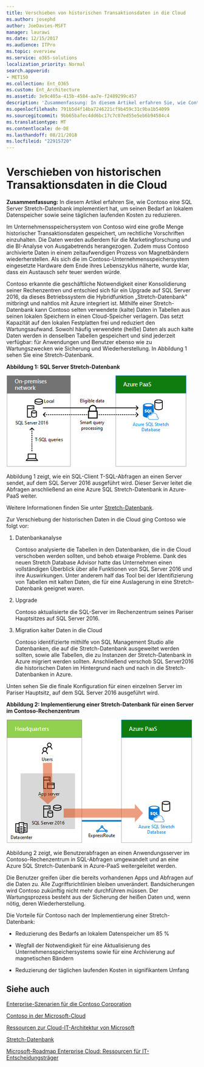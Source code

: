 ```yaml
---
title: Verschieben von historischen Transaktionsdaten in die Cloud
ms.author: josephd
author: JoeDavies-MSFT
manager: laurawi
ms.date: 12/15/2017
ms.audience: ITPro
ms.topic: overview
ms.service: o365-solutions
localization_priority: Normal
search.appverid:
- MET150
ms.collection: Ent_O365
ms.custom: Ent_Architecture
ms.assetid: 3e9c405a-415b-4584-aa7e-f2489299c457
description: 'Zusammenfassung: In diesem Artikel erfahren Sie, wie Contoso eine SQL Server Stretch-Datenbank implementiert hat, um seinen Bedarf an lokalem Datenspeicher sowie seine täglichen laufenden Kosten zu reduzieren.'
ms.openlocfilehash: 791b5d4f14ba7246221cf9b459c31c9ba1b54099
ms.sourcegitcommit: 9bb65bafec4dd6bc17c7c07ed55e5eb6b94584c4
ms.translationtype: MT
ms.contentlocale: de-DE
ms.lasthandoff: 08/21/2018
ms.locfileid: "22915720"
---
```

# <a name="moving-historical-transaction-data-to-the-cloud"></a>Verschieben von historischen Transaktionsdaten in die Cloud

 **Zusammenfassung:** In diesem Artikel erfahren Sie, wie Contoso eine SQL Server Stretch-Datenbank implementiert hat, um seinen Bedarf an lokalem Datenspeicher sowie seine täglichen laufenden Kosten zu reduzieren.
  
Im Unternehmensspeichersystem von Contoso wird eine große Menge historischer Transaktionsdaten gespeichert, um rechtliche Vorschriften einzuhalten. Die Daten werden außerdem für die Marketingforschung und die BI-Analyse von Ausgabetrends herangezogen. Zudem muss Contoso archivierte Daten in einem zeitaufwendigen Prozess von Magnetbändern wiederherstellen. Als sich die im Contoso-Unternehmensspeichersystem eingesetzte Hardware dem Ende ihres Lebenszyklus näherte, wurde klar, dass ein Austausch sehr teuer werden würde. 
  
Contoso erkannte die geschäftliche Notwendigkeit einer Konsolidierung seiner Rechenzentren und entschied sich für ein Upgrade auf SQL Server 2016, da dieses Betriebssystem die Hybridfunktion „Stretch-Datenbank" mitbringt und nahtlos mit Azure integriert ist. Mithilfe einer Stretch-Datenbank kann Contoso selten verwendete (kalte) Daten in Tabellen aus seinen lokalen Speichern in einen Cloud-Speicher verlagern. Das setzt Kapazität auf den lokalen Festplatten frei und reduziert den Wartungsaufwand. Sowohl häufig verwendete (heiße) Daten als auch kalte Daten werden in denselben Tabellen gespeichert und sind jederzeit verfügbar: für Anwendungen und Benutzer ebenso wie zu Wartungszwecken wie Sicherung und Wiederherstellung. In Abbildung 1 sehen Sie eine Stretch-Datenbank.
  
**Abbildung 1: SQL Server Stretch-Datenbank**

![SQL Server Stretch-Datenbank als Hybriddatenlösung](media/Contoso-Poster/StretchDB01.png)
  
Abbildung 1 zeigt, wie ein SQL-Client T-SQL-Abfragen an einen Server sendet, auf dem SQL Server 2016 ausgeführt wird. Dieser Server leitet die Abfragen anschließend an eine Azure SQL Stretch-Datenbank in Azure-PaaS weiter.
  
Weitere Informationen finden Sie unter [Stretch-Datenbank](https://msdn.microsoft.com/library/dn935011.aspx).
  
Zur Verschiebung der historischen Daten in die Cloud ging Contoso wie folgt vor:
  
1. Datenbankanalyse
    
    Contoso analysierte die Tabellen in den Datenbanken, die in die Cloud verschoben werden sollten, und behob etwaige Probleme. Dank des neuen Stretch Database Advisor hatte das Unternehmen einen vollständigen Überblick über alle Funktionen von SQL Server 2016 und ihre Auswirkungen. Unter anderem half das Tool bei der Identifizierung von Tabellen mit kalten Daten, die für eine Auslagerung in eine Stretch-Datenbank geeignet waren.
    
2. Upgrade
    
    Contoso aktualisierte die SQL-Server im Rechenzentrum seines Pariser Hauptsitzes auf SQL Server 2016.
    
3. Migration kalter Daten in die Cloud
    
    Contoso identifizierte mithilfe von SQL Management Studio alle Datenbanken, die auf die Stretch-Datenbank ausgeweitet werden sollten, sowie alle Tabellen, die zu Instanzen der Stretch-Datenbank in Azure migriert werden sollten. Anschließend verschob SQL Server2016 die historischen Daten im Hintergrund nach und nach in die Stretch-Datenbanken in Azure.
    
Unten sehen Sie die finale Konfiguration für einen einzelnen Server im Pariser Hauptsitz, auf dem SQL Server 2016 ausgeführt wird.
  
**Abbildung 2: Implementierung einer Stretch-Datenbank für einen Server im Contoso-Rechenzentrum**

![Contoso-Konfiguration: SQL Server Stretch-Datenbank für einen einzelnen Computer, auf dem SQL Server ausgeführt wird](media/Contoso-Poster/StretchDB02.png)

  
Abbildung 2 zeigt, wie Benutzerabfragen an einen Anwendungsserver im Contoso-Rechenzentrum in SQL-Abfragen umgewandelt und an eine Azure SQL Stretch-Datenbank in Azure-PaaS weitergeleitet werden.
  
Die Benutzer greifen über die bereits vorhandenen Apps und Abfragen auf die Daten zu. Alle Zugriffsrichtlinien bleiben unverändert. Bandsicherungen wird Contoso zukünftig nicht mehr durchführen müssen. Der Wartungsprozess besteht aus der Sicherung der heißen Daten und, wenn nötig, deren Wiederherstellung.
  
Die Vorteile für Contoso nach der Implementierung einer Stretch-Datenbank:
  
- Reduzierung des Bedarfs an lokalem Datenspeicher um 85 %
    
- Wegfall der Notwendigkeit für eine Aktualisierung des Unternehmensspeichersystems sowie für eine Archivierung auf magnetischen Bändern
    
- Reduzierung der täglichen laufenden Kosten in signifikantem Umfang
    
## <a name="see-also"></a>Siehe auch

[Enterprise-Szenarien für die Contoso Corporation](enterprise-scenarios-for-the-contoso-corporation.md)
  
[Contoso in der Microsoft-Cloud](contoso-in-the-microsoft-cloud.md)
  
[Ressourcen zur Cloud-IT-Architektur von Microsoft](microsoft-cloud-it-architecture-resources.md)

[Stretch-Datenbank](https://msdn.microsoft.com/library/dn935011.aspx)
  
[Microsoft-Roadmap Enterprise Cloud: Ressourcen für IT-Entscheidungsträger](https://sway.com/FJ2xsyWtkJc2taRD)




